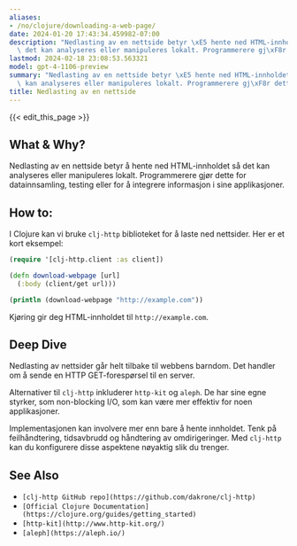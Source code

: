 ```yaml
---
aliases:
- /no/clojure/downloading-a-web-page/
date: 2024-01-20 17:43:34.459982-07:00
description: "Nedlasting av en nettside betyr \xE5 hente ned HTML-innholdet s\xE5\
  \ det kan analyseres eller manipuleres lokalt. Programmerere gj\xF8r dette for datainnsamling,\u2026"
lastmod: 2024-02-18 23:08:53.563321
model: gpt-4-1106-preview
summary: "Nedlasting av en nettside betyr \xE5 hente ned HTML-innholdet s\xE5 det\
  \ kan analyseres eller manipuleres lokalt. Programmerere gj\xF8r dette for datainnsamling,\u2026"
title: Nedlasting av en nettside
---
```


{{< edit_this_page >}}

## What & Why?
Nedlasting av en nettside betyr å hente ned HTML-innholdet så det kan analyseres eller manipuleres lokalt. Programmerere gjør dette for datainnsamling, testing eller for å integrere informasjon i sine applikasjoner.

## How to:
I Clojure kan vi bruke `clj-http` biblioteket for å laste ned nettsider. Her er et kort eksempel:

```clojure
(require '[clj-http.client :as client])

(defn download-webpage [url]
  (:body (client/get url)))

(println (download-webpage "http://example.com"))
```

Kjøring gir deg HTML-innholdet til `http://example.com`.

## Deep Dive
Nedlasting av nettsider går helt tilbake til webbens barndom. Det handler om å sende en HTTP GET-forespørsel til en server. 

Alternativer til `clj-http` inkluderer `http-kit` og `aleph`. De har sine egne styrker, som non-blocking I/O, som kan være mer effektiv for noen applikasjoner.

Implementasjonen kan involvere mer enn bare å hente innholdet. Tenk på feilhåndtering, tidsavbrudd og håndtering av omdirigeringer. Med `clj-http` kan du konfigurere disse aspektene nøyaktig slik du trenger.

## See Also
- `[clj-http GitHub repo](https://github.com/dakrone/clj-http)`
- `[Official Clojure Documentation](https://clojure.org/guides/getting_started)`
- `[http-kit](http://www.http-kit.org/)`
- `[aleph](https://aleph.io/)`
